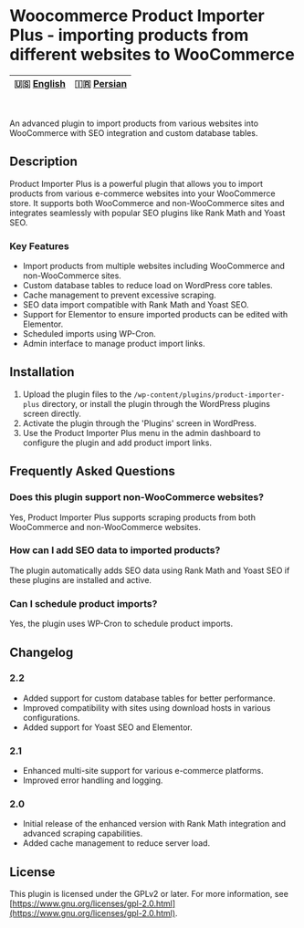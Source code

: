 # Woocommerce Product Importer Plus - importing products from different websites to WooCommerce

| 🇺🇸 [English](README.md) | 🇮🇷 [Persian](README-FA.md) |
|--------------------------|----------------------------|
<br>

An advanced plugin to import products from various websites into WooCommerce with SEO integration and custom database tables.

## Description

Product Importer Plus is a powerful plugin that allows you to import products from various e-commerce websites into your WooCommerce store. It supports both WooCommerce and non-WooCommerce sites and integrates seamlessly with popular SEO plugins like Rank Math and Yoast SEO.

### Key Features

- Import products from multiple websites including WooCommerce and non-WooCommerce sites.
- Custom database tables to reduce load on WordPress core tables.
- Cache management to prevent excessive scraping.
- SEO data import compatible with Rank Math and Yoast SEO.
- Support for Elementor to ensure imported products can be edited with Elementor.
- Scheduled imports using WP-Cron.
- Admin interface to manage product import links.

## Installation

1. Upload the plugin files to the `/wp-content/plugins/product-importer-plus` directory, or install the plugin through the WordPress plugins screen directly.
2. Activate the plugin through the 'Plugins' screen in WordPress.
3. Use the Product Importer Plus menu in the admin dashboard to configure the plugin and add product import links.

## Frequently Asked Questions

### Does this plugin support non-WooCommerce websites?

Yes, Product Importer Plus supports scraping products from both WooCommerce and non-WooCommerce websites.

### How can I add SEO data to imported products?

The plugin automatically adds SEO data using Rank Math and Yoast SEO if these plugins are installed and active.

### Can I schedule product imports?

Yes, the plugin uses WP-Cron to schedule product imports.

## Changelog

### 2.2
- Added support for custom database tables for better performance.
- Improved compatibility with sites using download hosts in various configurations.
- Added support for Yoast SEO and Elementor.

### 2.1
- Enhanced multi-site support for various e-commerce platforms.
- Improved error handling and logging.

### 2.0
- Initial release of the enhanced version with Rank Math integration and advanced scraping capabilities.
- Added cache management to reduce server load.

## License

This plugin is licensed under the GPLv2 or later. For more information, see [https://www.gnu.org/licenses/gpl-2.0.html](https://www.gnu.org/licenses/gpl-2.0.html).
